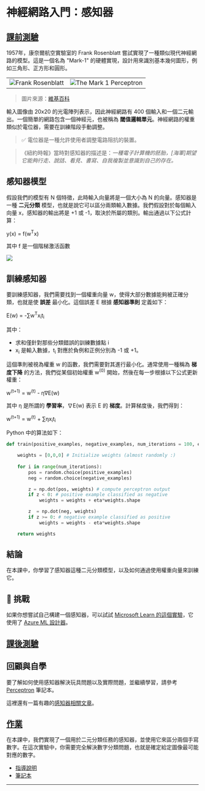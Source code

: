 <!--
CO_OP_TRANSLATOR_METADATA:
{
  "original_hash": "c34cbba802058b6fa267e1a294d4e510",
  "translation_date": "2025-09-23T13:01:27+00:00",
  "source_file": "lessons/3-NeuralNetworks/03-Perceptron/README.md",
  "language_code": "tw"
}
-->
# 神經網路入門：感知器

## [課前測驗](https://ff-quizzes.netlify.app/en/ai/quiz/5)

1957年，康奈爾航空實驗室的 Frank Rosenblatt 嘗試實現了一種類似現代神經網路的模型。這是一個名為 "Mark-1" 的硬體實現，設計用來識別基本幾何圖形，例如三角形、正方形和圓形。

|      |      |
|--------------|-----------|
|<img src='images/Rosenblatt-wikipedia.jpg' alt='Frank Rosenblatt'/> | <img src='images/Mark_I_perceptron_wikipedia.jpg' alt='The Mark 1 Perceptron' />|

> 圖片來源：[維基百科](https://en.wikipedia.org/wiki/Perceptron)

輸入圖像由 20x20 的光電陣列表示，因此神經網路有 400 個輸入和一個二元輸出。一個簡單的網路包含一個神經元，也被稱為 **閾值邏輯單元**。神經網路的權重類似於電位器，需要在訓練階段手動調整。

> ✅ 電位器是一種允許使用者調整電路阻抗的裝置。

> 《紐約時報》當時對感知器的描述是：*一種電子計算機的胚胎，[海軍]期望它能夠行走、說話、看見、書寫、自我複製並意識到自己的存在。*

## 感知器模型

假設我們的模型有 N 個特徵，此時輸入向量將是一個大小為 N 的向量。感知器是一種 **二元分類** 模型，也就是說它可以區分兩類輸入數據。我們假設對於每個輸入向量 x，感知器的輸出將是 +1 或 -1，取決於所屬的類別。輸出通過以下公式計算：

y(x) = f(w<sup>T</sup>x)

其中 f 是一個階梯激活函數

<!-- img src="http://www.sciweavers.org/tex2img.php?eq=f%28x%29%20%3D%20%5Cbegin%7Bcases%7D%0A%20%20%20%20%20%20%20%20%20%2B1%20%26%20x%20%5Cgeq%200%20%5C%5C%0A%20%20%20%20%20%20%20%20%20-1%20%26%20x%20%3C%200%0A%20%20%20%20%20%20%20%5Cend%7Bcases%7D%20%5C%5C%0A&bc=White&fc=Black&im=jpg&fs=12&ff=arev&edit=0" align="center" border="0" alt="f(x) = \begin{cases} +1 & x \geq 0 \\ -1 & x < 0 \end{cases} \\" width="154" height="50" / -->
<img src="images/activation-func.png"/>

## 訓練感知器

要訓練感知器，我們需要找到一個權重向量 w，使得大部分數據能夠被正確分類，也就是使 **誤差** 最小化。這個誤差 E 根據 **感知器準則** 定義如下：

E(w) = -&sum;w<sup>T</sup>x<sub>i</sub>t<sub>i</sub>

其中：

* 求和僅針對那些分類錯誤的訓練數據點 i
* x<sub>i</sub> 是輸入數據，t<sub>i</sub> 對應於負例和正例分別為 -1 或 +1。

這個準則被視為權重 w 的函數，我們需要對其進行最小化。通常使用一種稱為 **梯度下降** 的方法，我們從某個初始權重 w<sup>(0)</sup> 開始，然後在每一步根據以下公式更新權重：

w<sup>(t+1)</sup> = w<sup>(t)</sup> - &eta;&nabla;E(w)

其中 &eta; 是所謂的 **學習率**，&nabla;E(w) 表示 E 的 **梯度**。計算梯度後，我們得到：

w<sup>(t+1)</sup> = w<sup>(t)</sup> + &sum;&eta;x<sub>i</sub>t<sub>i</sub>

Python 中的算法如下：

```python
def train(positive_examples, negative_examples, num_iterations = 100, eta = 1):

    weights = [0,0,0] # Initialize weights (almost randomly :)
        
    for i in range(num_iterations):
        pos = random.choice(positive_examples)
        neg = random.choice(negative_examples)

        z = np.dot(pos, weights) # compute perceptron output
        if z < 0: # positive example classified as negative
            weights = weights + eta*weights.shape

        z  = np.dot(neg, weights)
        if z >= 0: # negative example classified as positive
            weights = weights - eta*weights.shape

    return weights
```

## 結論

在本課中，你學習了感知器這種二元分類模型，以及如何通過使用權重向量來訓練它。

## 🚀 挑戰

如果你想嘗試自己構建一個感知器，可以試試 [Microsoft Learn 的這個實驗](https://docs.microsoft.com/en-us/azure/machine-learning/component-reference/two-class-averaged-perceptron?WT.mc_id=academic-77998-cacaste)，它使用了 [Azure ML 設計器](https://docs.microsoft.com/en-us/azure/machine-learning/concept-designer?WT.mc_id=academic-77998-cacaste)。

## [課後測驗](https://ff-quizzes.netlify.app/en/ai/quiz/6)

## 回顧與自學

要了解如何使用感知器解決玩具問題以及實際問題，並繼續學習，請參考 [Perceptron](Perceptron.ipynb) 筆記本。

這裡還有一篇有趣的[感知器相關文章](https://towardsdatascience.com/what-is-a-perceptron-basics-of-neural-networks-c4cfea20c590)。

## [作業](lab/README.md)

在本課中，我們實現了一個用於二元分類任務的感知器，並使用它來區分兩個手寫數字。在這次實驗中，你需要完全解決數字分類問題，也就是確定給定圖像最可能對應的數字。

* [指導說明](lab/README.md)
* [筆記本](lab/PerceptronMultiClass.ipynb)

---

